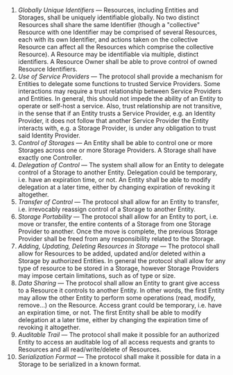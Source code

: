  1. <dfn>Globally Unique Identifiers</dfn> — Resources, including Entities and Storages, shall be uniquely identifiable globally. No two distinct Resources shall share the same Identifier (though a "collective" Resource with one Identifier may be comprised of several Resources, each with its own Identifier, and actions taken on the collective Resource can affect all the Resources which comprise the collective Resource). A Resource may be identifiable via multiple, distinct identifiers. A Resource Owner shall be able to prove control of owned Resource Identifiers.
 2. <dfn>Use of Service Providers</dfn> — The protocol shall provide a mechanism for Entities to delegate some functions to trusted Service Providers. Some interactions may require a trust relationship between Service Providers and Entities. In general, this should not impede the ability of an Entity to operate or self-host a service. Also, trust relationship are not transitive, in the sense that if an Entity trusts a Service Provider, e.g. an Identity Provider, it does not follow that another Service Provider the Entity interacts with, e.g. a Storage Provider, is under any obligation to trust said Identity Provider.
 3. <dfn>Control of Storages</dfn> — An Entity shall be able to control one or more Storages across one or more Storage Providers. A Storage shall have exactly one Controller.
 4. <dfn>Delegation of Control</dfn> — The system shall allow for an Entity to delegate control of a Storage to another Entity. Delegation could be temporary, i.e. have an expiration time, or not. An Entity shall be able to modify delegation at a later time, either by changing expiration of revoking it altogether.
 5. <dfn>Transfer of Control</dfn> — The protocol shall allow for an Entity to transfer, i.e. irrevocably reassign control of a Storage to another Entity.
 6. <dfn>Storage Portability</dfn> — The protocol shall allow for an Entity to port, i.e. move or transfer, the entire contents of a Storage from one Storage Provider to another. Once the move is complete, the previous Storage Provider shall be freed from any responsibility related to the Storage.
 7. <dfn>Adding, Updating, Deleting Resources in Storage</dfn> — The protocol shall allow for Resources to be added, updated and/or deleted within a Storage by authorized Entities. In general the protocol shall allow for any type of resource to be stored in a Storage, however Storage Providers may impose certain limitations, such as of type or size.
 8. <dfn>Data Sharing</dfn> — The protocol shall allow an Entity to grant give access to a Resource it controls to another Entity. In other words, the first Entity may allow the other Entity to perform some operations (read, modify, remove...) on the Resource. Access grant could be temporary, i.e. have an expiration time, or not. The first Entity shall be able to modify delegation at a later time, either by changing the expiration time of revoking it altogether. 
 9. <dfn>Auditable Trail</dfn> — The protocol shall make it possible for an authorized Entity to access an auditable log of all access requests and grants to Resources and all read/write/delete of Resources.
 10. <dfn>Serialization Format</dfn> — The protocol shall make it possible for data in a Storage to be serialized in a known format.

